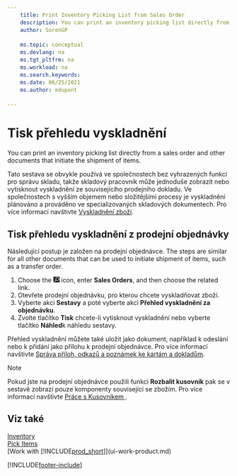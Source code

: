 ```yaml
---
    title: Print Inventory Picking List from Sales Order
    description: You can print an inventory picking list directly from a sales order, sales, invoice, and other outbound sales documents.
    author: SorenGP

    ms.topic: conceptual
    ms.devlang: na
    ms.tgt_pltfrm: na
    ms.workload: na
    ms.search.keywords:
    ms.date: 06/25/2021
    ms.author: edupont

---
```

# Tisk přehledu vyskladnění

You can print an inventory picking list directly from a sales order and other documents that initiate the shipment of items.

Tato sestava se obvykle používá ve společnostech bez vyhrazených funkcí pro správu skladu, takže skladový pracovník může jednoduše zobrazit nebo vytisknout vyskladnění ze souvisejícího prodejního dokladu. Ve společnostech s vyšším objemem nebo složitějšími procesy je vyskladnění plánováno a prováděno ve specializovaných skladových dokumentech. Pro více informací navštivte [Vyskladnění zboží](warehouse-pick-items.md).

## Tisk přehledu vyskladnění z prodejní objednávky

Následující postup je založen na prodejní objednávce. The steps are similar for all other documents that can be used to initiate shipment of items, such as a transfer order.

1. Choose the ![Search for Page or Report.](media/ui-search/search_small.png "Search for Page or Report icon") icon, enter **Sales Orders**, and then choose the related link.
2. Otevřete prodejní objednávku, pro kterou chcete vyskladňovat zboží.
3. Vyberte akci **Sestavy** a poté vyberte akci **Přehled vyskladnění za objednávku**.
4. Zvolte tlačítko **Tisk** chcete-li vytisknout vyskladnění nebo vyberte tlačítko **Náhled**k náhledu sestavy.

Přehled vyskladnění můžete také uložit jako dokument, například k odeslání nebo k přidání jako přílohu k prodejní objednávce. Pro více informací navštivte [Správa příloh, odkazů a poznámek ke kartám a dokladům](ui-how-add-link-to-record.md).

> [!NOTE]
> Pokud jste na prodejní objednávce použili funkci **Rozbalit kusovník** pak se v sestavě zobrazí pouze komponenty související se zbožím. Pro více informací navštivte [Práce s Kusovníkem ](inventory-how-work-BOMs.md).

## Viz také

[Inventory](inventory-manage-inventory.md)  
[Pick Items](warehouse-pick-items.md)  
[Work with [!INCLUDE[prod_short](includes/prod_short.md)]](ui-work-product.md)

[!INCLUDE[footer-include](includes/footer-banner.md)]